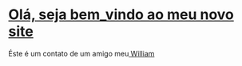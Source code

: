 <!DOCTYPE html>
<html lang="en">
<head>
    <meta charset="UTF-8">
    <meta name="viewport" content="width=device-width, initial-scale=1.0">
    <title>Document</title>
    <link rel="stylesheet" href="style.css">
</head>
<body class="fundoDoSite">
    <div><a href="https://www.bing.com/ck/a?!&&p=40395bfb30148829JmltdHM9MTcyMTY5MjgwMCZpZ3VpZD0wNzdmNTNkYS0yMzA3LTY1NTMtMGZlNi00NzFmMjI1NjY0MzEmaW5zaWQ9NTE5Mw&ptn=3&ver=2&hsh=3&fclid=077f53da-2307-6553-0fe6-471f22566431&psq=xvideo&u=a1aHR0cHM6Ly93d3cueHZpZGVvcy5jb20vP2ZtYz0x&ntb=1"><h1 class="titulo">Olá, seja bem_vindo ao meu novo site</h1>
       
</a></div>Éste é um contato de um amigo meu<a href="xvideo.com"> William</a> </body>
        </html>

